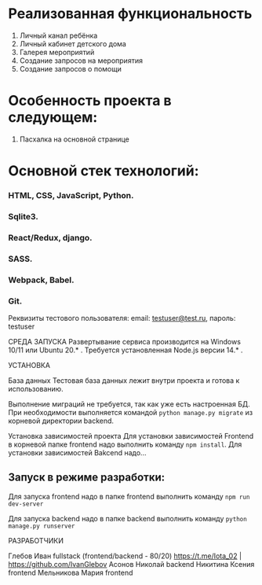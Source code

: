 # Реализованная функциональность
1. Личный канал ребёнка
2. Личный кабинет детского дома
3. Галерея мероприятий
4. Создание запросов на мероприятия
5. Создание запросов о помощи

# Особенность проекта в следующем:
1. Пасхалка на основной странице

# Основной стек технологий:
### HTML, CSS, JavaScript, Python.
### Sqlite3.
### React/Redux, django.
### SASS.
### Webpack, Babel.
### Git.


Реквизиты тестового пользователя: email: testuser@test.ru, пароль: testuser

СРЕДА ЗАПУСКА
Развертывание сервиса производится на Windows 10/11 или Ubuntu 20.* .
Требуется установленная Node.js версии 14.* .

УСТАНОВКА

База данных
Тестовая база данных лежит внутри проекта и готова к использованию.

Выполнение миграций не требуется, так как уже есть настроенная БД.
При необходимости выполняется командой `python manage.py migrate` из корневой директории backend.

Установка зависимостей проекта
Для установки зависимостей Frontend в корневой папке frontend надо выполнить команду `npm install`.
Для установки зависимостей Bakcend надо...

## Запуск в режиме разработки:
Для запуска frontend надо в папке frontend выполнить команду `npm run dev-server`

Для запуска backend надо в папке backend выполнить команду `python manage.py runserver`

РАЗРАБОТЧИКИ

Глебов Иван fullstack (frontend/backend - 80/20) https://t.me/Iota_02 | https://github.com/IvanGlebov
Асонов Николай backend
Никитина Ксения frontend
Мельникова Мария frontend
